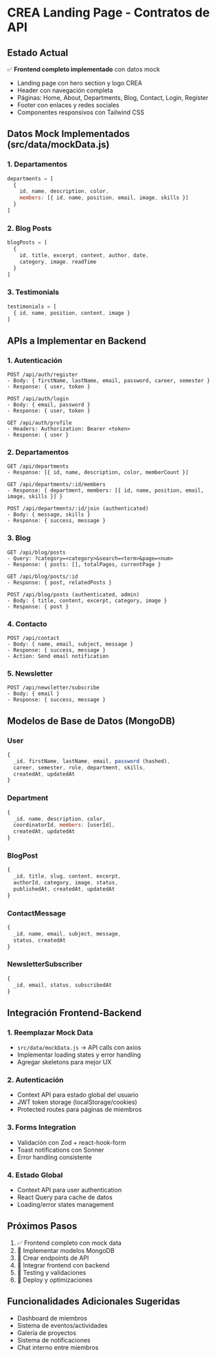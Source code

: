 # CREA Landing Page - Contratos de API

## Estado Actual
✅ **Frontend completo implementado** con datos mock
- Landing page con hero section y logo CREA
- Header con navegación completa
- Páginas: Home, About, Departments, Blog, Contact, Login, Register
- Footer con enlaces y redes sociales
- Componentes responsivos con Tailwind CSS

## Datos Mock Implementados (src/data/mockData.js)

### 1. Departamentos
```javascript
departments = [
  {
    id, name, description, color, 
    members: [{ id, name, position, email, image, skills }]
  }
]
```

### 2. Blog Posts
```javascript
blogPosts = [
  {
    id, title, excerpt, content, author, date, 
    category, image, readTime
  }
]
```

### 3. Testimonials
```javascript
testimonials = [
  { id, name, position, content, image }
]
```

## APIs a Implementar en Backend

### 1. Autenticación
```
POST /api/auth/register
- Body: { firstName, lastName, email, password, career, semester }
- Response: { user, token }

POST /api/auth/login  
- Body: { email, password }
- Response: { user, token }

GET /api/auth/profile
- Headers: Authorization: Bearer <token>
- Response: { user }
```

### 2. Departamentos
```
GET /api/departments
- Response: [{ id, name, description, color, memberCount }]

GET /api/departments/:id/members
- Response: { department, members: [{ id, name, position, email, image, skills }] }

POST /api/departments/:id/join (authenticated)
- Body: { message, skills }
- Response: { success, message }
```

### 3. Blog
```
GET /api/blog/posts
- Query: ?category=<category>&search=<term>&page=<num>
- Response: { posts: [], totalPages, currentPage }

GET /api/blog/posts/:id
- Response: { post, relatedPosts }

POST /api/blog/posts (authenticated, admin)
- Body: { title, content, excerpt, category, image }
- Response: { post }
```

### 4. Contacto
```
POST /api/contact
- Body: { name, email, subject, message }
- Response: { success, message }
- Action: Send email notification
```

### 5. Newsletter
```
POST /api/newsletter/subscribe
- Body: { email }
- Response: { success, message }
```

## Modelos de Base de Datos (MongoDB)

### User
```javascript
{
  _id, firstName, lastName, email, password (hashed),
  career, semester, role, department, skills,
  createdAt, updatedAt
}
```

### Department
```javascript
{
  _id, name, description, color,
  coordinatorId, members: [userId],
  createdAt, updatedAt
}
```

### BlogPost
```javascript
{
  _id, title, slug, content, excerpt,
  authorId, category, image, status,
  publishedAt, createdAt, updatedAt
}
```

### ContactMessage
```javascript
{
  _id, name, email, subject, message,
  status, createdAt
}
```

### NewsletterSubscriber
```javascript
{
  _id, email, status, subscribedAt
}
```

## Integración Frontend-Backend

### 1. Reemplazar Mock Data
- `src/data/mockData.js` → API calls con axios
- Implementar loading states y error handling
- Agregar skeletons para mejor UX

### 2. Autenticación
- Context API para estado global del usuario
- JWT token storage (localStorage/cookies)
- Protected routes para páginas de miembros

### 3. Forms Integration
- Validación con Zod + react-hook-form
- Toast notifications con Sonner
- Error handling consistente

### 4. Estado Global
- Context API para user authentication
- React Query para cache de datos
- Loading/error states management

## Próximos Pasos

1. ✅ Frontend completo con mock data
2. 🔲 Implementar modelos MongoDB
3. 🔲 Crear endpoints de API
4. 🔲 Integrar frontend con backend
5. 🔲 Testing y validaciones
6. 🔲 Deploy y optimizaciones

## Funcionalidades Adicionales Sugeridas
- Dashboard de miembros
- Sistema de eventos/actividades
- Galería de proyectos
- Sistema de notificaciones
- Chat interno entre miembros